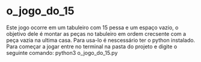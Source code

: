 # o_jogo_do_15
   Este jogo ocorre em um tabuleiro com 15 pessa e um espaço vazio, o objetivo dele é montar as peças no tabuleiro em ordem crecsente com a peça vazia na 
ultima casa.
   Para usa-lo é nescessário ter o python instalado. Para começar a jogar entre no terminal na pasta do projeto e digite o seguinte comando:
python3 o_jogo_do_15.py
